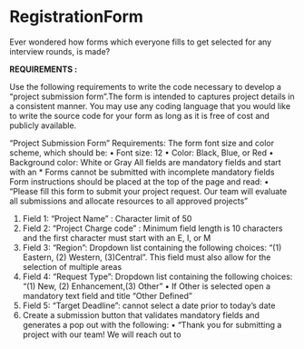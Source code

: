 # RegistrationForm

Ever wondered how forms which everyone fills to get selected for any interview rounds, is made?

**REQUIREMENTS :**

Use the following requirements to write the code necessary to develop a “project submission form”.The form is intended to captures project details in a consistent manner.
You may use any coding language that you would like to write the source code for your form as long as it is free of cost and publicly available.



“Project Submission Form” Requirements:
The form font size and color scheme, which should be:
• Font size: 12
• Color: Black, Blue, or Red
• Background color: White or Gray
All fields are mandatory fields and start with an *
Forms cannot be submitted with incomplete mandatory fields Form instructions should be placed at the top of the page and read:
• “Please fill this form to submit your project request. Our team will evaluate all submissions and allocate resources to all approved projects”
1. Field 1: “Project Name” : Character limit of 50
2. Field 2: “Project Charge code” : Minimum field length is 10 characters and the first
character must start with an E, I, or M
3. Field 3: “Region”: Dropdown list containing the following choices: “(1) Eastern, (2)
Western, (3)Central”. This field must also allow for the selection of multiple areas
4. Field 4: “Request Type”: Dropdown list containing the following choices: “(1) New, (2)
Enhancement,(3) Other”
• If Other is selected open a mandatory text field and title “Other Defined”
5. Field 5: “Target Deadline”: cannot select a date prior to today’s date
6. Create a submission button that validates mandatory fields and generates a pop out
with the following:
• “Thank you for submitting a project with our team! We will reach out to

